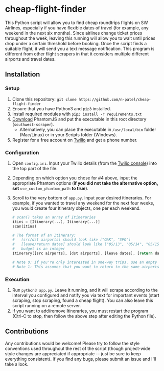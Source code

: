 # cheap-flight-finder
This Python script will allow you to find cheap roundtrips flights on SW Airlines, especially if you have flexible dates of travel (for example, any weekend in the next six months).  Since airlines change ticket prices throughout the week, leaving this running will allow you to wait until prices drop under a certain threshold before booking.  Once the script finds a suitable flight, it will send you a text message notification.  This program is different from other flight scrapers in that it considers multiple different airports and travel dates.

## Installation
### Setup
1. Clone this repository: `git clone https://github.com/n-patel/cheap-flight-finder`
2. Ensure that you have Python3 and `pip3` installed.
3. Install required modules with `pip3 install -r requirements.txt`
4. [Download](http://phantomjs.org/download.html) PhantomJS and put the executable in this root directory (`southwest-scraper`).
    * Alternatively, you can place the executable in `/usr/local/bin` folder (Mac/Linux) or in your Scripts folder (Windows).
5. Register for a free account on [Twilio](https://www.twilio.com) and get a phone number.

### Configuration
1. Open `config.ini`.  Input your Twilio details (from the [Twilio console](https://www.twilio.com/console)) into the top part of the file.
2. Depending on which option you chose for \#4 above, input the appropriate Phantom options (**if you did not take the alternative option, set** `use_custom_phantom_path` **to true**).
3. Scroll to the very bottom of `app.py`.  Input your desired itineraries.  For example, if you wanted to travel any weekend for the next four weeks, you would create four Itinerary objects, one per each weekend.

    ```python
    # scan() takes an array of Itineraries
    itins = [Itinerary(...), Itinerary(...)]
    scan(itins)

    # The format of an Itinerary:
    #   [src/dst airports] should look like ["OAK", "SFO"]
    #   [leave/return dates] should look like ["05/13", "05/14", "05/15"]
    #   budget is an integer
    Itinerary([src airports], [dst airports], [leave dates], [return dates], budget)

    # Note 0: If you're only interested in one-way trips, use an empty array [] for [return dates]
    # Note 1: This assumes that you want to return to the same airports you left from.
    ```

### Execution
1. Run `python3 app.py`.  Leave it running, and it will scrape according to the interval you configured and notify you via text for important events (start scraping, stop scraping, found a cheap flight).  You can also leave this script running on a remote server.
2. If you want to add/remove Itineraries, you must restart the program (Ctrl-C to stop, then follow the above step after editing the Python file).

## Contributions
Any contributions would be welcome!  Please try to follow the style conventions used throughout the rest of the script (though project-wide style changes are appreciated if appropriate -- just be sure to keep everything consistent).  If you find any bugs, please submit an issue and I'll take a look.
